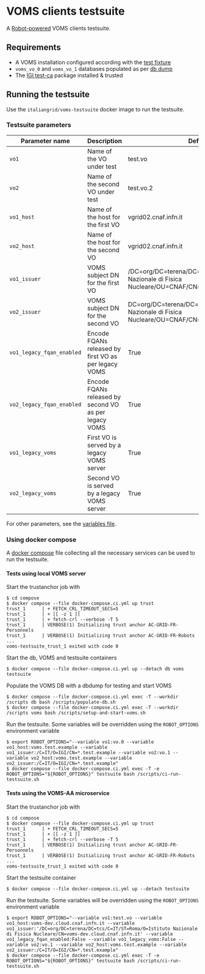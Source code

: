 # VOMS clients testsuite

A [Robot-powered][robot-framework] VOMS clients testsuite.

## Requirements

-   A VOMS installation configured according with the [test fixture](./compose/assets/scripts/setup-and-start-voms.sh)
-   `voms_vo_0` and `voms_vo_1` databases populated as per [db dump](./compose/assets/db)
-   The [IGI test-ca](https://github.com/italiangrid/test-ca) package installed & trusted

## Running the testsuite

Use the `italiangrid/voms-testsuite` docker image to run the testsuite.

### Testsuite parameters

| Parameter name | Description                        | Default value                                                                                                    |
| -------------- | ---------------------------------- | ---------------------------------------------------------------------------------------------------------------- |
| `vo1`          | Name of the VO under test          | test.vo                                                                                                          |
| `vo2`          | Name of the second VO under test   | test.vo.2                                                                                                        |
| `vo1_host`     | Name of the host for the first VO  | vgrid02.cnaf.infn.it                                                                                             |
| `vo2_host`     | Name of the host for the second VO | vgrid02.cnaf.infn.it                                                                                             |
| `vo1_issuer`   | VOMS subject DN for the first VO   | /DC=org/DC=terena/DC=tcs/C=IT/L=Frascati/O=Istituto Nazionale di Fisica Nucleare/OU=CNAF/CN=vgrid02.cnaf.infn.it |
| `vo2_issuer`   | VOMS subject DN for the second VO  | DC=org/DC=terena/DC=tcs/C=IT/L=Frascati/O=Istituto Nazionale di Fisica Nucleare/OU=CNAF/CN=vgrid02.cnaf.infn.it  |
| `vo1_legacy_fqan_enabled`     | Encode FQANs released by first VO as per legacy VOMS | True                                                                                             |
| `vo2_legacy_fqan_enabled`     | Encode FQANs released by second VO as per legacy VOMS | True                                                                                             |
| `vo1_legacy_voms`     | First VO is served by a legacy VOMS server | True                                                                                             |
| `vo2_legacy_voms`     | Second VO is served by a legacy VOMS server | True                                                                                             |

For other parameters, see the [variables file](./lib/variables.robot).


### Using docker compose

A [docker compose](./compose/docker-compose.ci.yml) file collecting all the necessary services can be used to run the testsuite.

#### Tests using local VOMS server

Start the trustanchor job with

```
$ cd compose
$ docker compose --file docker-compose.ci.yml up trust
trust_1      | + FETCH_CRL_TIMEOUT_SECS=5
trust_1      | + [[ -z 1 ]]
trust_1      | + fetch-crl --verbose -T 5
trust_1      | VERBOSE(1) Initializing trust anchor AC-GRID-FR-Personnels
trust_1      | VERBOSE(1) Initializing trust anchor AC-GRID-FR-Robots
...
voms-testsuite_trust_1 exited with code 0
```

Start the db, VOMS and testsuite containers

```
$ docker compose --file docker-compose.ci.yml up --detach db voms testsuite
```

Populate the VOMS DB with a dbdump for testing and start VOMS

```
$ docker compose --file docker-compose.ci.yml exec -T --workdir /scripts db bash /scripts/populate-db.sh
$ docker compose --file docker-compose.ci.yml exec -T --workdir /scripts voms bash /scripts/setup-and-start-voms.sh
```

Run the testsuite. Some variables will be overridden using the `ROBOT_OPTIONS` environment variable

```
$ export ROBOT_OPTIONS="--variable vo1:vo.0 --variable vo1_host:voms.test.example --variable vo1_issuer:/C=IT/O=IGI/CN=*.test.example --variable vo2:vo.1 --variable vo2_host:voms.test.example --variable vo2_issuer:/C=IT/O=IGI/CN=*.test.example"
$ docker compose --file docker-compose.ci.yml exec -T -e ROBOT_OPTIONS="${ROBOT_OPTIONS}" testsuite bash /scripts/ci-run-testsuite.sh
```

#### Tests using the VOMS-AA microservice

Start the trustanchor job with

```
$ cd compose
$ docker compose --file docker-compose.ci.yml up trust
trust_1      | + FETCH_CRL_TIMEOUT_SECS=5
trust_1      | + [[ -z 1 ]]
trust_1      | + fetch-crl --verbose -T 5
trust_1      | VERBOSE(1) Initializing trust anchor AC-GRID-FR-Personnels
trust_1      | VERBOSE(1) Initializing trust anchor AC-GRID-FR-Robots
...
voms-testsuite_trust_1 exited with code 0
```

Start the testsuite container

```
$ docker compose --file docker-compose.ci.yml up --detach testsuite
```

Run the testsuite. Some variables will be overridden using the `ROBOT_OPTIONS` environment variable

```
$ export ROBOT_OPTIONS="--variable vo1:test.vo --variable vo1_host:voms-dev.cloud.cnaf.infn.it --variable vo1_issuer:'/DC=org/DC=terena/DC=tcs/C=IT/ST=Roma/O=Istituto Nazionale di Fisica Nucleare/CN=voms-dev.cloud.cnaf.infn.it' --variable vo1_legacy_fqan_enabled:False --variable vo1_legacy_voms:False --variable vo2:vo.1 --variable vo2_host:voms.test.example --variable vo2_issuer:/C=IT/O=IGI/CN=*.test.example"
$ docker compose --file docker-compose.ci.yml exec -T -e ROBOT_OPTIONS="${ROBOT_OPTIONS}" testsuite bash /scripts/ci-run-testsuite.sh
```

[robot-framework]: https://robotframework.org/
